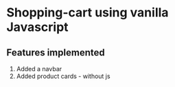 # Shopping-cart using vanilla Javascript

## Features implemented

1. Added a navbar
2. Added product cards - without js